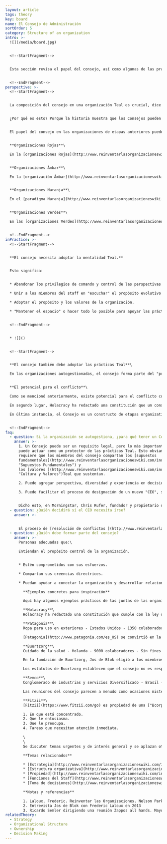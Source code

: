 ```yaml
---
layout: article
tags: theory
key: board
name: El Consejo de Administración
sortOrder: 5
category: Structure of an organization
intro: >-
  ![](/media/board.jpg)


  <!--StartFragment-->


  Esta sección revisa el papel del consejo, así como algunas de las prácticas y maneras de trabajar como un consejo funciona en Teal.


  <!--EndFragment-->
perspective: >-
  <!--StartFragment-->


  La composición del consejo en una organización Teal es crucial, dice Frederic Laloux. Advierte que, al adoptar un enfoque Teal, "los únicos factores que hacen o quebrantan son la cosmovisión que tienen los principales dirigentes y los propietarios/consejos de administración de la organización". \[1]


  ¿Por qué es esto? Porque la historia muestra que los Consejos pueden apoyar las prácticas Teal cuando las cosas van bien. Pero, bajo presión, el apoyo de los foráneos -que normalmente forman el consejo y tal vez no han trabajado en un entorno similar antes- puede evaporarse rápidamente, y bajo nuestra estructura legal actual, los consejos siguen teniendo la autoridad final.


  El papel del consejo en las organizaciones de etapas anteriores puede caracterizarse de la siguiente manera:


  **Organizaciones Rojas**\

  En la [organizaciones Rojas](http://www.reinventarlasorganizacioneswiki.com/index.php?title=El_paradigma_Rojo_y_las_Organizaciones "El paradigma Rojo y las Organizaciones"), mientras el CEO / jefe puede confiar en colegas de confianza o en la familia, el poder real es ejercido por una sola persona. En estas circunstancias una "junta de supervisión" no es bienvenida ni apropiada.


  **Organizaciones Ámbar**\

  En la [organización Ámbar](http://www.reinventarlasorganizacioneswiki.com/index.php?title=El_Paradigma_%C3%81mbar_y_las_Organizaciones "El Paradigma Ámbar y las Organizaciones"), el consejo típico es una pequeña clase social en la parte superior de una jerarquía rígida. Puede haber criterios formales para la inclusión, o un proceso de calificación. La junta desempeña el papel de "guardián": garantiza que se respeten las tradiciones, las reglas y los procesos.


  **Organizaciones Naranja**\

  En el [paradigma Naranja](http://www.reinventarlasorganizacioneswiki.com/index.php?title=El_Paradigma_Naranja_y_las_Organizaciones "El Paradigma Naranja y las Organizaciones"), el consejo existe para que la administración sea responsable en nombre de los accionistas / dueños o en el caso de una organización sin fines de lucro en nombre de sus financiadores. Se centra en objetivos, resultados, estrategias, controles y sucesión. Es responsable de nombrar y, si es necesario, despedir al CEO.


  **Organizaciones Verdes**\

  En las [organizaciones Verdes](http://www.reinventarlasorganizacioneswiki.com/index.php?title=El_Paradigma_Verde_y_las_Organizaciones "El Paradigma Verde y las Organizaciones"), las responsabilidades del consejo son similares a las Naranja, pero es más probable que incluyan actuar como guardianes del propósito / valores de la organización y de los intereses de múltiples actores. En las organizaciones con fines de lucro verdes, a menudo los accionistas son vistos como uno de los grupos de interés, y los miembros individuales del consejo pueden ser designados específicamente para representar el interés de otras partes interesadas, como los empleados.


  <!--EndFragment-->
inPractice: >-
  <!--StartFragment-->


  **El consejo necesita adoptar la mentalidad Teal.**


  Esto significa:


  * Abandonar los privilegios de comando y control de las perspectivas anteriores

  * Unir a los miembros del staff en "escuchar" el propósito evolutivo de la organización y estar dispuestos a seguir su dirección.

  * Adoptar el propósito y los valores de la organización.

  * "Mantener el espacio" o hacer todo lo posible para apoyar las prácticas de la organización con un enfoque Teal.


  <!--EndFragment-->


  * ![]()


  <!--StartFragment-->


  **El consejo también debe adoptar las prácticas Teal**\

  En las organizaciones autogestionadas, el consejo forma parte del "proceso de los consejos". Por ejemplo, si un miembro del consejo cree que una decisión es necesaria, debe buscar el consejo de la gente apropiada en toda la organización. Al hacerlo, ella no sólo muestra apoyo para la práctica, sino que también invita a otros a buscar el consejo del Consejo. Esto significa que la división entre el consejo y el resto de la empresa se vuelve más "porosa", reduciendo la necesidad de “intermediarios".


  **El potencial para el conflicto**\

  Como se mencionó anteriormente, existe potencial para el conflicto cuando los miembros del consejo no tienen una visión Teal profundamente sostenida, ya que un consejo generalmente tiene la última autoridad legal. Incluso para los miembros del consejo con una cosmovisión Teal, hay potencial para problemas en las organizaciones con fines de lucro. Esto se debe a que los miembros de la junta directiva tienen un deber fiduciario para los accionistas, y existe al menos el potencial de que las prácticas Teal no siempre se vean como cumpliendo con esas obligaciones fiduciarias. Las organizaciones Teal con fines de lucro pueden perseguir un par de vías para limitar este potencial de conflicto. En primer lugar, pueden trabajar para la transición (con el consentimiento apropiado de los accionistas) de la empresa a una estructura de “Corporación de Beneficio". Esta estructura, adoptada en muchos estados de los Estados Unidos, extiende el deber de los consejos de incluir los intereses no financieros tales como el beneficio social, las preocupaciones de los empleados y proveedores y el impacto ambiental.\

  En segundo lugar, Holacracy ha redactado una constitución que un consejo puede adoptar y hacer vinculante, incluso para futuros accionistas. Da a los accionistas una opinión legítima en asuntos relacionados con las finanzas, pero les impide imponer unilateralmente una estrategia, o de revertir la organización a las prácticas de gestión tradicionales.\

  En última instancia, el Consejo es un constructo de etapas organizativas anteriores, y todavía no está claro exactamente cuál debe ser su papel bajo Teal o incluso si en su forma actual es totalmente compatible con Teal.


  <!--EndFragment-->
faq:
  - question: Si la organización se autogestiona, ¿para qué tener un Consejo?
    answer: >-
      1. Un Consejo puede ser un requisito legal, pero lo más importante es que
      puede actuar como un protector de las prácticas Teal. Esto obviamente
      requiere que los miembros del consejo compartan los [supuestos
      fundamentales](http://www.reinventarlasorganizacioneswiki.com/index.php?title=Supuestos_Fundamentales
      "Supuestos Fundamentales") y
      los [valores ](http://www.reinventarlasorganizacioneswiki.com/index.php?title=Cultura_y_Valores
      "Cultura y Valores")Teal que sustentan.

      2. Puede agregar perspectiva, diversidad y experiencia en decisiones importantes a través del proceso de los consejos.

      3. Puede facilitar el proceso de designación de un nuevo "CEO", si la organización tiene una necesidad continua de tal papel, cuando se realice una transición.


      Dicho esto, en Morningstar, Chris Rufer, fundador y propietario del 100%, no ve la necesidad de un consejo. La gente de Morningstar considera la misión / propósito de la compañía como su jefe supremo.
  - question: ¿Quién decidirá si el CEO necesita irse?
    answer: >-
      

      El proceso de [resolución de conflictos ](http://www.reinventarlasorganizacioneswiki.com/index.php?title=Resoluci%C3%B3n_de_Conflictos "Resolución de Conflictos")se ocupa de esto y puede ser iniciado por cualquier persona que se sienta que un titular de rol (incluido el de CEO) debe ser cambiado. Observe que en una compañía Teal, el papel del "CEO" puede ser diferente. El "CEO" es un empleado con los mismos derechos y deberes que cualquier otro. En Favi, cuando Zobrist se convirtió en CEO, prometió que su posición sería sometida a votación cada 5 años. En Buurtzorg, el consejo no nombra al CEO. Esto viene de dentro de la organización misma.
  - question: ¿Quién debe formar parte del consejo?
    answer: >-
      Personas adecuadas que:\

      Entiendan el propósito central de la organización.


      * Estén comprometidos con sus esfuerzos.

      * Compartan sus creencias directrices.

      * Puedan ayudar a conectar la organización y desarrollar relaciones con su entorno externo.

        **Ejemplos concretos para inspiración**

        Aquí hay algunos ejemplos prácticos de las juntas de las organizaciones Teal.

        **Holacracy**\
        Holacracy ha redactado una constitución que cumple con la ley de sociedades de los Estados Unidos. Da voz a los accionistas en cuestiones relacionadas con las finanzas, pero les impide imponer unilateralmente una estrategia.

        **Patagonia**\
        Ropa para uso en exteriores - Estados Unidos - 1350 colaboradores - Con fines de lucro.

        [Patagonia](http://www.patagonia.com/es_US) se convirtió en la primera en ser certificada como [“B Corporation”](http://www.bcorporation.net/) en California en enero de 2012. Una “B Corporation” es una empresa con fines de lucro con un propósito social o ambiental específico. La junta está obligada a proteger estos intereses no financieros.

        **Buurtzorg**\
        Cuidado de la salud - Holanda - 9000 colaboradores - Sin fines de lucro.

        En la fundación de Buurtzorg, Jos de Blok eligió a los miembros del consejo basándose en su experiencia -por ejemplo, un médico de familia, un banquero, un abogado, etc. Algunos no estaban cómodos con las prácticas de autogestión. Otros querían proyecciones financieras y presupuestos, y "herramientas" tradicionales similares. Con el tiempo, Blok persuadió a varios a renunciar y los reemplazó con otros más cómodos con los principios y prácticas nuevas de Buurtzorg. En la práctica, la junta de Buurtzorg sirve como una caja de resonancia para Jos de Blok y sus colegas.

        Los estatutos de Buurtzorg establecen que el consejo no es responsable de la cita del CEO. Esto viene de dentro de la organización misma. \[2]

        **Semco**\
        Conglomerado de industrias y servicios Diversificado - Brasil - Con fines de lucro.

        Las reuniones del consejo parecen a menudo como ocasiones misteriosas donde las decisiones grandes que afectan a trabajadores se toman en secreto. En [Semco](http://www.semco.com.br/en/), asientos adicionales están disponibles para los dos primeros empleados que aparezcan. Y tienen pleno derecho de voto. Semco reclama dos beneficios: en primer lugar, desmiente algunos mitos sobre los consejos (la gente aprende que estas reuniones son tan aburridas como la mayoría de los demás); Segundo, obliga a las discusiones a ser pragmáticas, a veces añadiendo una nueva perspectiva. \[3]

        **Fitzii**\
        [Fitzii](https://www.fitzii.com/go) es propiedad de una ["Bcorporation"](http://www.bcorporation.net/), The Ian Martin Group, cuyo CEO y altos directivos actúan como un consejo asesor. Las reuniones mensuales entre los dos grupos se centran en resolver conflictos y buscar consejo. La agenda de la reunión se crea en "tiempo real" al comienzo de cada reunión. Esto reduce la burocracia y cualquier politización para los asuntos que pueden no interesar a todo el grupo, o tienen urgencia. Cada jefe de equipo y miembro del consejo comparte cuatro elementos:

        1. En que está concentrado.
        2. Que le entusiasma.
        3. Que le preocupa.
        4. Tareas que necesitan atención inmediata.

        \
        \
        Se discuten temas urgentes y de interés general y se aplazan otros. Las notas de la reunión son accesibles para todos los miembros del equipo de Fitzii.

        **Temas relacionados**

        * [Estrategia](http://www.reinventarlasorganizacioneswiki.com/index.php?title=La_Estrategia "La Estrategia")
        * [Estructura organizativa](http://www.reinventarlasorganizacioneswiki.com/index.php?title=Estructura_Organizativa "Estructura Organizativa")
        * [Propiedad](http://www.reinventarlasorganizacioneswiki.com/index.php?title=La_Propiedad "La Propiedad")
        * [Funciones del Staff](http://www.reinventarlasorganizacioneswiki.com/index.php?title=Funciones_Staff "Funciones Staff")
        * [Toma de decisiones](http://www.reinventarlasorganizacioneswiki.com/index.php?title=Toma_de_Decisiones "Toma de Decisiones")

        **Notas y referencias**

        1. Laloux, Frederic. Reinventar las Organizaciones. Nelson Parker (2014), página 238
        2. Entrevista Jos de Blok con Frederic Laloux en 2013
        3. Ricardo Semler dirigiendo una reunión Zappos all hands. Mayo de 2015.
relatedTheory:
  - Strategy
  - Organizational Structure
  - Ownership
  - Decision Making
---
```

